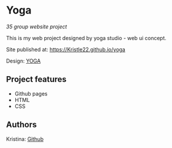# Yoga

_35 group website project_

This is my web project designed by yoga studio - web ui concept.

Site published at: https://Kristle22.github.io/yoga

Design: [YOGA](https://dribbble.com/shots/6857288/attachments/6857288-Yoga-studio-web-ui-concept?mode=media)

## Project features

-   Github pages
-   HTML
-   CSS

## Authors

Kristina: [Github](https://github.com/Kristle22)